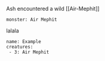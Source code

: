 Ash encountered a wild [[Air-Mephit]] 

```statblock
monster: Air Mephit
```

lalala

```encounter
name: Example
creatures:
 - 3: Air Mephit
```

